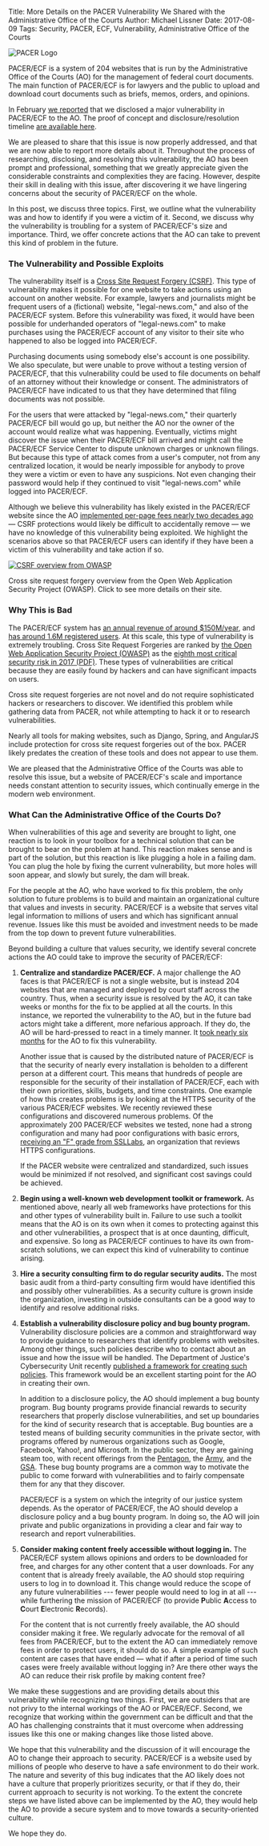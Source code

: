 Title: More Details on the PACER Vulnerability We Shared with the Administrative Office of the Courts
Author: Michael Lissner
Date: 2017-08-09
Tags: Security, PACER, ECF, Vulnerability, Administrative Office of the Courts

<div class="right-image">
    <img src="{filename}/images/pacer-logo-300w.png"
         alt="PACER Logo"
         class="img-responsive border">
</div>

PACER/ECF is a system of 204 websites that is run by the Administrative Office of the Courts (AO) for the management of federal court documents. The main function of PACER/ECF is for lawyers and the public to upload and download court documents such as briefs, memos, orders, and opinions. 

In February [we reported][vuln] that we disclosed a major vulnerability in PACER/ECF to the AO. The proof of concept and disclosure/resolution timeline [are available here][poc].

We are pleased to share that this issue is now properly addressed, and that we are now able to report more details about it. Throughout the process of researching, disclosing, and resolving this vulnerability, the AO has been prompt and professional, something that we greatly appreciate given the considerable constraints and complexities they are facing. However, despite their skill in dealing with this issue, after discovering it we have lingering concerns about the security of PACER/ECF on the whole.

In this post, we discuss three topics. First, we outline what the vulnerability was and how to identify if you were a victim of it. Second, we discuss why the vulnerability is troubling for a system of PACER/ECF's size and importance. Third, we offer concrete actions that the AO can take to prevent this kind of problem in the future.


### The Vulnerability and Possible Exploits

The vulnerability itself is a [Cross Site Request Forgery (CSRF)][owasp-csrf]. This type of vulnerability makes it possible for one website to take actions using an account on another website. For example, lawyers and journalists might be frequent users of a (fictional) website, "legal-news.com," and also of the PACER/ECF system. Before this vulnerability was fixed, it would have been possible for underhanded operators of "legal-news.com" to make purchases using the PACER/ECF account of any visitor to their site who happened to also be logged into PACER/ECF. 

Purchasing documents using somebody else's account is one possibility. We also speculate, but were unable to prove without a testing version of PACER/ECF, that this vulnerability could be used to file documents on behalf of an attorney without their knowledge or consent. The administrators of PACER/ECF have indicated to us that they have determined that filing documents was not possible.

For the users that were attacked by "legal-news.com," their quarterly PACER/ECF bill would go up, but neither the AO nor the owner of the account would realize what was happening. Eventually, victims might discover the issue when their PACER/ECF bill arrived and might call the PACER/ECF Service Center to dispute unknown charges or unknown filings. But because this type of attack comes from a user's computer, not from any centralized location, it would be nearly impossible for anybody to prove they were a victim or even to have any suspicions. Not even changing their password would help if they continued to visit "legal-news.com" while logged into PACER/ECF.

Although we believe this vulnerability has likely existed in the PACER/ECF website since the AO [implemented per-page fees nearly two decades ago][chron] — CSRF protections would likely be difficult to accidentally remove — we have no knowledge of this vulnerability being exploited. We highlight the scenarios above so that PACER/ECF users can identify if they have been a victim of this vulnerability and take action if so.

<div class="left-image">
    <a href="https://www.owasp.org/index.php/Cross-Site_Request_Forgery_(CSRF)">
        <img src="{filename}/images/csrf-table.png"
             alt="CSRF overview from OWASP"
             class="img-responsive border">
    </a>
    <p class="caption">Cross site request forgery overview from the Open Web Application Security Project (OWASP). Click to see more details on their site.</p>
</div>
<div class="clearfix"></div>


### Why This is Bad

The PACER/ECF system has [an annual revenue of around $150M/year][revenue], and [has around 1.6M registered users][user-stats]. At this scale, this type of vulnerability is extremely troubling. Cross Site Request Forgeries are ranked by [the Open Web Application Security Project (OWASP)][owasp] as the [eighth most critical security risk in 2017 (PDF)][owasp-top-10]. These types of vulnerabilities are critical because they are easily found by hackers and can have significant impacts on users. 

Cross site request forgeries are not novel and do not require sophisticated hackers or researchers to discover. We identified this problem while gathering data from PACER, not while attempting to hack it or to research vulnerabilities.

Nearly all tools for making websites, such as Django, Spring, and AngularJS include protection for cross site request forgeries out of the box. PACER likely predates the creation of these tools and does not appear to use them.

We are pleased that the Administrative Office of the Courts was able to resolve this issue, but a website of PACER/ECF's scale and importance needs constant attention to security issues, which continually emerge in the modern web environment.


### What Can the Administrative Office of the Courts Do?

When vulnerabilities of this age and severity are brought to light, one reaction is to look in your toolbox for a technical solution that can be brought to bear on the problem at hand. This reaction makes sense and is part of the solution, but this reaction is like plugging a hole in a failing dam. You can plug the hole by fixing the current vulnerability, but more holes will soon appear, and slowly but surely, the dam will break.

For the people at the AO, who have worked to fix this problem, the only solution to future problems is to build and maintain an organizational culture that values and invests in security. PACER/ECF is a website that serves vital legal information to millions of users and which has significant annual revenue. Issues like this must be avoided and investment needs to be made from the top down to prevent future vulnerabilities.

Beyond building a culture that values security, we identify several concrete actions the AO could take to improve the security of PACER/ECF:
 
1. **Centralize and standardize PACER/ECF.** A major challenge the AO faces is that PACER/ECF is not a single website, but is instead 204 websites that are managed and deployed by court staff across the country. Thus, when a security issue is resolved by the AO, it can take weeks or months for the fix to be applied at all the courts. In this instance, we reported the vulnerability to the AO, but in the future bad actors might take a different, more nefarious approach. If they do, the AO will be hard-pressed to react in a timely manner. It [took nearly six months][timeline] for the AO to fix this vulnerability.

    Another issue that is caused by the distributed nature of PACER/ECF is that the security of nearly every installation is beholden to a different person at a different court. This means that hundreds of people are responsible for the security of their installation of PACER/ECF, each with their own priorities, skills, budgets, and time constraints. One example of how this creates problems is by looking at the HTTPS security of the various PACER/ECF websites. We recently reviewed these configurations and discovered numerous problems. Of the approximately 200 PACER/ECF websites we tested, none had a strong configuration and many had poor configurations with basic errors, [receiving an "F" grade from SSLLabs][cand], an organization that reviews HTTPS configurations.
      
    If the PACER website were centralized and standardized, such issues would be minimized if not resolved, and significant cost savings could be achieved.

1. **Begin using a well-known web development toolkit or framework.** As mentioned above, nearly all web frameworks have protections for this and other types of vulnerability built in. Failure to use such a toolkit means that the AO is on its own when it comes to protecting against this and other vulnerabilities, a prospect that is at once daunting, difficult, and expensive. So long as PACER/ECF continues to have its own from-scratch solutions, we can expect this kind of vulnerability to continue arising.

1. **Hire a security consulting firm to do regular security audits.** The most basic audit from a third-party consulting firm would have identified this and possibly other vulnerabilities. As a security culture is grown inside the organization, investing in outside consultants can be a good way to identify and resolve additional risks.

1. **Establish a vulnerability disclosure policy and bug bounty program.** Vulnerability disclosure policies are a common and straightforward way to provide guidance to researchers that identify problems with websites. Among other things, such policies describe who to contact about an issue and how the issue will be handled. The Department of Justice's Cybersecurity Unit recently [published a framework for creating such policies][doj]. This framework would be an excellent starting point for the AO in creating their own.

    In addition to a disclosure policy, the AO should implement a bug bounty program. Bug bounty programs provide financial rewards to security researchers that properly disclose vulnerabilities, and set up boundaries for the kind of security research that is acceptable. Bug bounties are a tested means of building security communities in the private sector, with programs offered by numerous organizations such as Google, Facebook, Yahoo!, and Microsoft. In the public sector, they are gaining steam too, with recent offerings from the [Pentagon][bb-p], the [Army][bb-a], and the [GSA][bb-gsa]. These bug bounty programs are a common way to motivate the public to come forward with vulnerabilities and to fairly compensate them for any that they discover.

    PACER/ECF is a system on which the integrity of our justice system depends. As the operator of PACER/ECF, the AO should develop a disclosure policy and a bug bounty program. In doing so, the AO will join private and public organizations in providing a clear and fair way to research and report vulnerabilities.

1. **Consider making content freely accessible without logging in.** The PACER/ECF system allows opinions and orders to be downloaded for free, and charges for any other content that a user downloads. For any content that is already freely available, the AO should stop requiring users to log in to download it. This change would reduce the scope of any future vulnerabilities --- fewer people would need to log in at all --- while furthering the mission of PACER/ECF (to provide **P**ublic **A**ccess to **C**ourt **E**lectronic **R**ecords).

    For the content that is not currently freely available, the AO should consider making it free. We regularly advocate for the removal of all fees from PACER/ECF, but to the extent the AO can immediately remove fees in order to protect users, it should do so. A simple example of such content are cases that have ended — what if after a period of time such cases were freely available without logging in? Are there other ways the AO can reduce their risk profile by making content free?

We make these suggestions and are providing details about this vulnerability while recognizing two things. First, we are outsiders that are not privy to the internal workings of the AO or PACER/ECF. Second, we recognize that working within the government can be difficult and that the AO has challenging constraints that it must overcome when addressing issues like this one or making changes like those listed above.

We hope that this vulnerability and the discussion of it will encourage the AO to change their approach to security. PACER/ECF is a website used by millions of people who deserve to have a safe environment to do their work. The nature and severity of this bug indicates that the AO likely does not have a culture that properly prioritizes security, or that if they do, their current approach to security is not working. To the extent the concrete steps we have listed above can be implemented by the AO, they would help the AO to provide a secure system and to move towards a security-oriented culture. 

We hope they do.



[user-stats]: {filename}/pages/pacer-facts.md#what-do-we-know-about-pacer%C2%A0users
[owasp-csrf]: https://www.owasp.org/index.php/Cross-Site_Request_Forgery_(CSRF)
[owasp]: https://www.owasp.org/
[owasp-top-10]: https://github.com/OWASP/Top10/raw/master/2017/OWASP%20Top%2010%20-%202017%20RC1-English.pdf
[poc]: {filename}/pages/pacer-vulnerability-poc.md
[vuln]: {filename}/pacer-is-vulnerable.md
[revenue]: {filename}/pacer-revenue.md
[bb-p]: https://www.defense.gov/News/News-Releases/News-Release-View/Article/802929/defense-secretary-ash-carter-releases-hack-the-pentagon-results
[bb-a]: https://www.army.mil/article/178473/army_secretary_issues_challenge_with_hack_the_army_program
[bb-gsa]: https://18f.gsa.gov/2017/05/11/the-next-steps-towards-bug-bounty-program-for-technology-transformation-service/
[chron]: {filename}/pacer-fee-history.md
[cand]: https://www.ssllabs.com/ssltest/analyze.html?d=ecf.cand.uscourts.gov
[doj]: https://www.justice.gov/criminal-ccips/page/file/983996/download
[timeline]: {filename}/pages/pacer-vulnerability-poc.md#timeline
